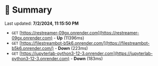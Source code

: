 # 📖 Summary
Last updated: **7/2/2024, 11:15:50 PM**

- `GET` [https://restreamer-09gx.onrender.com](https://restreamer-09gx.onrender.com) - **Up** (11396ms)
- `GET` [https://filestreambot-b5k6.onrender.com/](https://filestreambot-b5k6.onrender.com/) - **Down** (223ms)
- `GET` [https://jupyterlab-python3-12-3.onrender.com](https://jupyterlab-python3-12-3.onrender.com) - **Down** (183ms)
